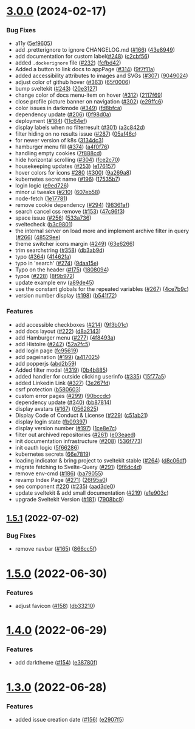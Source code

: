 # [3.0.0](https://github.com/cperezcapote/good-first-issue-finder/compare/v1.5.1...v3.0.0) (2024-02-17)


### Bug Fixes

* a11y ([5ef9605](https://github.com/cperezcapote/good-first-issue-finder/commit/5ef96054174dc1e1d6bfe2101251def20c74f85f))
* add .pretterignore to ignore CHANGELOG.md ([#166](https://github.com/cperezcapote/good-first-issue-finder/issues/166)) ([43e8949](https://github.com/cperezcapote/good-first-issue-finder/commit/43e89492455f56f0b92c5e1fa36f914195e21cee))
* add documentation for custom label([#248](https://github.com/cperezcapote/good-first-issue-finder/issues/248)) ([c2cbf56](https://github.com/cperezcapote/good-first-issue-finder/commit/c2cbf56efec2d481949e3084dc4c6466b0039133))
* added `.dockerignore` file ([#232](https://github.com/cperezcapote/good-first-issue-finder/issues/232)) ([fcfbd42](https://github.com/cperezcapote/good-first-issue-finder/commit/fcfbd420a1cc71b8ac2252f046405632f94928b9))
* Added a button to link docs to appPage ([#314](https://github.com/cperezcapote/good-first-issue-finder/issues/314)) ([9f7f11a](https://github.com/cperezcapote/good-first-issue-finder/commit/9f7f11a8ecc938ef88808b282aa30bb192694ef1))
* added accessibility attributes to images and SVGs ([#307](https://github.com/cperezcapote/good-first-issue-finder/issues/307)) ([9049024](https://github.com/cperezcapote/good-first-issue-finder/commit/904902408d6bd1480f6c3d4c436cccd715840267))
* adjust color of github hover ([#363](https://github.com/cperezcapote/good-first-issue-finder/issues/363)) ([65f0006](https://github.com/cperezcapote/good-first-issue-finder/commit/65f0006a12a4f3e3a5d555ac7b5ddf8d500eb77d))
* bump sveltekit ([#243](https://github.com/cperezcapote/good-first-issue-finder/issues/243)) ([20e3127](https://github.com/cperezcapote/good-first-issue-finder/commit/20e3127d7e235e2e759ed3fe316c1181674464e6))
* change color of docs menu-item on hover ([#312](https://github.com/cperezcapote/good-first-issue-finder/issues/312)) ([2117f69](https://github.com/cperezcapote/good-first-issue-finder/commit/2117f69e2fc1bd7b0961cc02d51a3666ba9e75df))
* close profile picture banner on navigation ([#302](https://github.com/cperezcapote/good-first-issue-finder/issues/302)) ([e29ffc6](https://github.com/cperezcapote/good-first-issue-finder/commit/e29ffc6feafccd92aa125245db4f923b4fb5ed8d))
* color issues in darkmode ([#349](https://github.com/cperezcapote/good-first-issue-finder/issues/349)) ([fd8bfca](https://github.com/cperezcapote/good-first-issue-finder/commit/fd8bfca5ec4176495ced79ff19a92d3db39fa063))
* dependency update ([#206](https://github.com/cperezcapote/good-first-issue-finder/issues/206)) ([0f98d0a](https://github.com/cperezcapote/good-first-issue-finder/commit/0f98d0ab2c788673d617b4234bca5798ebd17b27))
* deployment ([#184](https://github.com/cperezcapote/good-first-issue-finder/issues/184)) ([11c64ef](https://github.com/cperezcapote/good-first-issue-finder/commit/11c64ef2b6ffcb7b787f1b50674b14d8052ae4ef))
* display labels when no filterresult ([#301](https://github.com/cperezcapote/good-first-issue-finder/issues/301)) ([a3c842d](https://github.com/cperezcapote/good-first-issue-finder/commit/a3c842dd0072d93a16ec95707eaa0c19da4493f1))
* filter hiding on no results issue ([#287](https://github.com/cperezcapote/good-first-issue-finder/issues/287)) ([05af46c](https://github.com/cperezcapote/good-first-issue-finder/commit/05af46c73bea9cb66cf9fa5223675e4fc638ddea))
* for newer version of k8s ([3134dc3](https://github.com/cperezcapote/good-first-issue-finder/commit/3134dc38883086dcb8b8db0aadde61a6e2e2adf9))
* hamburger menu fill ([#374](https://github.com/cperezcapote/good-first-issue-finder/issues/374)) ([a4f0f76](https://github.com/cperezcapote/good-first-issue-finder/commit/a4f0f762301095903b94ab2061f02d7e51251145))
* handling empty cookies ([7f888cd](https://github.com/cperezcapote/good-first-issue-finder/commit/7f888cd44597be038008de337157f50c4c9f38ae))
* hide horizontal scrolling ([#304](https://github.com/cperezcapote/good-first-issue-finder/issues/304)) ([fce2c70](https://github.com/cperezcapote/good-first-issue-finder/commit/fce2c7027e77e6dd3e73fda07a96ab160f40eac7))
* housekeeping updates ([#253](https://github.com/cperezcapote/good-first-issue-finder/issues/253)) ([e176157](https://github.com/cperezcapote/good-first-issue-finder/commit/e17615716686b27bb14fe8ae15065690beec5948))
* hover colors for icons [#280](https://github.com/cperezcapote/good-first-issue-finder/issues/280) ([#300](https://github.com/cperezcapote/good-first-issue-finder/issues/300)) ([9a269a8](https://github.com/cperezcapote/good-first-issue-finder/commit/9a269a821b163089d4430c355d0579df424fd403))
* kubernetes secret name ([#196](https://github.com/cperezcapote/good-first-issue-finder/issues/196)) ([17535b7](https://github.com/cperezcapote/good-first-issue-finder/commit/17535b7d8b081c3e8e9bcb98f5fa5a6db519ac02))
* login logic ([e9ed726](https://github.com/cperezcapote/good-first-issue-finder/commit/e9ed726395575fa4b9e2018d4af733df5a418e1d))
* minor ui tweaks ([#210](https://github.com/cperezcapote/good-first-issue-finder/issues/210)) ([607eb58](https://github.com/cperezcapote/good-first-issue-finder/commit/607eb585e1b5379b9a8c3209f0429f8ba89de291))
* node-fetch ([1e17781](https://github.com/cperezcapote/good-first-issue-finder/commit/1e17781e9a39136bab8de553f6d84e5ca5dc1daf))
* remove cookie dependency ([#294](https://github.com/cperezcapote/good-first-issue-finder/issues/294)) ([98361af](https://github.com/cperezcapote/good-first-issue-finder/commit/98361af054125983069451478667a2e2c3143acd))
* search cancel css remove ([#153](https://github.com/cperezcapote/good-first-issue-finder/issues/153)) ([47c96f3](https://github.com/cperezcapote/good-first-issue-finder/commit/47c96f390750db47872b84e199c74fc951971d2d))
* space issue ([#256](https://github.com/cperezcapote/good-first-issue-finder/issues/256)) ([533a736](https://github.com/cperezcapote/good-first-issue-finder/commit/533a73671b32bba50a673a16e336e1c645d92cf0))
* sveltecheck ([b3c9801](https://github.com/cperezcapote/good-first-issue-finder/commit/b3c9801b18ea1fd9f7e72c6cea3cf6bf571e412b))
* the internal server on load more and implement archive filter in query ([#266](https://github.com/cperezcapote/good-first-issue-finder/issues/266)) ([48529ee](https://github.com/cperezcapote/good-first-issue-finder/commit/48529ee3058fbdd3114b6ca716308c0236859652))
* theme switcher icons margin ([#249](https://github.com/cperezcapote/good-first-issue-finder/issues/249)) ([63e6266](https://github.com/cperezcapote/good-first-issue-finder/commit/63e62665513c306c6f3038d8ad02db3f22c7bcdd))
* trim searchstring ([#358](https://github.com/cperezcapote/good-first-issue-finder/issues/358)) ([db3ab9d](https://github.com/cperezcapote/good-first-issue-finder/commit/db3ab9d607da5f5b56ca1d3a4f67d8748a3c7623))
* typo ([#364](https://github.com/cperezcapote/good-first-issue-finder/issues/364)) ([41462fa](https://github.com/cperezcapote/good-first-issue-finder/commit/41462fa862100da3b4ff16a085d0ce9214c766db))
* typo in 'search' ([#274](https://github.com/cperezcapote/good-first-issue-finder/issues/274)) ([9daa15e](https://github.com/cperezcapote/good-first-issue-finder/commit/9daa15e9ee6a63726135765c4dc2237ddbfc7f9c))
* Typo on the header ([#175](https://github.com/cperezcapote/good-first-issue-finder/issues/175)) ([1808094](https://github.com/cperezcapote/good-first-issue-finder/commit/18080948f89a5d89605b1ee57b2a33170b012d9f))
* typos ([#228](https://github.com/cperezcapote/good-first-issue-finder/issues/228)) ([8f9b972](https://github.com/cperezcapote/good-first-issue-finder/commit/8f9b972cc562079737583721e00072f18642a468))
* update example env ([a89de45](https://github.com/cperezcapote/good-first-issue-finder/commit/a89de45491417212b4d6ea88ddbdef11a6094834))
* use the constant globals for the repeated variables ([#267](https://github.com/cperezcapote/good-first-issue-finder/issues/267)) ([4ce7b9c](https://github.com/cperezcapote/good-first-issue-finder/commit/4ce7b9c98d6342c149bf8af72be1ea53c30f8ccc))
* version number display ([#198](https://github.com/cperezcapote/good-first-issue-finder/issues/198)) ([b541f72](https://github.com/cperezcapote/good-first-issue-finder/commit/b541f7288ae9550ccf4ec0eee95d4bbe41aab178))


### Features

* add accessible checkboxes ([#214](https://github.com/cperezcapote/good-first-issue-finder/issues/214)) ([9f3b01c](https://github.com/cperezcapote/good-first-issue-finder/commit/9f3b01cd3108ef21e9b7c687bdf8adae1ac8e3aa))
* add docs layout ([#222](https://github.com/cperezcapote/good-first-issue-finder/issues/222)) ([d8a2143](https://github.com/cperezcapote/good-first-issue-finder/commit/d8a214385141f219c218eaa24b4479485d3c6833))
* add Hamburger menu ([#277](https://github.com/cperezcapote/good-first-issue-finder/issues/277)) ([4f8493a](https://github.com/cperezcapote/good-first-issue-finder/commit/4f8493a24a7675d27d42509ea9a51674d5e8ad0f))
* add Histoire ([#242](https://github.com/cperezcapote/good-first-issue-finder/issues/242)) ([52a2fc5](https://github.com/cperezcapote/good-first-issue-finder/commit/52a2fc501acce5d5bf97e22e5faef35e5fe4cffa))
* add login page ([fc95619](https://github.com/cperezcapote/good-first-issue-finder/commit/fc956190b990e96230e458d337e3a985a26c0747))
* add pageination ([#199](https://github.com/cperezcapote/good-first-issue-finder/issues/199)) ([a417025](https://github.com/cperezcapote/good-first-issue-finder/commit/a41702594358ccdbcb96f2607ccf529d58cb70f0))
* add popperjs ([abd2b59](https://github.com/cperezcapote/good-first-issue-finder/commit/abd2b599ccd3e718c01d44abc2ff11f46d689a80))
* Added filter modal ([#319](https://github.com/cperezcapote/good-first-issue-finder/issues/319)) ([0b4b885](https://github.com/cperezcapote/good-first-issue-finder/commit/0b4b885e943ff98229160fb5fc06143d66d91c57))
* added handler for outside clicking userinfo ([#335](https://github.com/cperezcapote/good-first-issue-finder/issues/335)) ([15f77a5](https://github.com/cperezcapote/good-first-issue-finder/commit/15f77a5d2a091e593b898ded919c65181d4ac08a))
* added Linkedin Link ([#327](https://github.com/cperezcapote/good-first-issue-finder/issues/327)) ([3e267fd](https://github.com/cperezcapote/good-first-issue-finder/commit/3e267fd007519c6be36c28e0a5623d3964c38192))
* csrf protection ([b580603](https://github.com/cperezcapote/good-first-issue-finder/commit/b5806036f273ecdb61d5ba202c1b9b62a940cbc9))
* custom error pages ([#299](https://github.com/cperezcapote/good-first-issue-finder/issues/299)) ([90bccdc](https://github.com/cperezcapote/good-first-issue-finder/commit/90bccdc1877822931d35bd9b609afb2d4fe53124))
* dependency update ([#340](https://github.com/cperezcapote/good-first-issue-finder/issues/340)) ([bb87814](https://github.com/cperezcapote/good-first-issue-finder/commit/bb87814cb9b745e44414174890c8bc69264954a5))
* display avatars ([#167](https://github.com/cperezcapote/good-first-issue-finder/issues/167)) ([0562825](https://github.com/cperezcapote/good-first-issue-finder/commit/05628250269bdfafe9102fc5f2c75103a6bded3e))
* Display Code of Conduct & License ([#229](https://github.com/cperezcapote/good-first-issue-finder/issues/229)) ([c51ab21](https://github.com/cperezcapote/good-first-issue-finder/commit/c51ab218833738b445b8f0a93c0458c0d704a8d9))
* display login state ([fb09397](https://github.com/cperezcapote/good-first-issue-finder/commit/fb09397b57396d2ee6a6fb88ebd9bc78bab7fdf2))
* display version number ([#197](https://github.com/cperezcapote/good-first-issue-finder/issues/197)) ([1ce8e7c](https://github.com/cperezcapote/good-first-issue-finder/commit/1ce8e7ccd19b14d858675ed6c3b7a82596c494aa))
* filter out archived repositories ([#261](https://github.com/cperezcapote/good-first-issue-finder/issues/261)) ([e03eaed](https://github.com/cperezcapote/good-first-issue-finder/commit/e03eaedd52eb1c83280bf81e9145b0da00767163))
* init documentation infrastructure ([#208](https://github.com/cperezcapote/good-first-issue-finder/issues/208)) ([536f773](https://github.com/cperezcapote/good-first-issue-finder/commit/536f77319bb8812208a31bb5805b3096f270708d))
* init oauth logic ([5f66286](https://github.com/cperezcapote/good-first-issue-finder/commit/5f66286151a598e5f5634255ac36ff9c65d9075a))
* kubernetes secrets ([66e7819](https://github.com/cperezcapote/good-first-issue-finder/commit/66e7819423387d31e82edf1bb059ed18d462f505))
* loading indicator & bring project to sveltekit stable ([#264](https://github.com/cperezcapote/good-first-issue-finder/issues/264)) ([d8c06df](https://github.com/cperezcapote/good-first-issue-finder/commit/d8c06df3947d090770e56fb965dc688c22753e89))
* migrate fetching to Svelte-Query ([#291](https://github.com/cperezcapote/good-first-issue-finder/issues/291)) ([9f6dc4d](https://github.com/cperezcapote/good-first-issue-finder/commit/9f6dc4d0ede888b71582fe030410883f32d9805e))
* remove env-cmd ([#186](https://github.com/cperezcapote/good-first-issue-finder/issues/186)) ([ba79055](https://github.com/cperezcapote/good-first-issue-finder/commit/ba79055e265ad0746900d5eec4b0927f962c0c21))
* revamp Index Page ([#271](https://github.com/cperezcapote/good-first-issue-finder/issues/271)) ([26f95a0](https://github.com/cperezcapote/good-first-issue-finder/commit/26f95a029961ba54946235c7f1f77d6517442e26))
* seo component [#220](https://github.com/cperezcapote/good-first-issue-finder/issues/220) ([#235](https://github.com/cperezcapote/good-first-issue-finder/issues/235)) ([aad3de0](https://github.com/cperezcapote/good-first-issue-finder/commit/aad3de0ec65ba9ef8b906822da2da209c6ed9bc7))
* update sveltekit & add small documentation ([#219](https://github.com/cperezcapote/good-first-issue-finder/issues/219)) ([e1e903c](https://github.com/cperezcapote/good-first-issue-finder/commit/e1e903cdcbc5d0be306c855e5f800db7e20afa5e))
* upgrade Sveltekit Version ([#181](https://github.com/cperezcapote/good-first-issue-finder/issues/181)) ([7908bc9](https://github.com/cperezcapote/good-first-issue-finder/commit/7908bc9ac63c964fe78a32e0ca2a3e86d49a725d))



## [1.5.1](https://github.com/cperezcapote/good-first-issue-finder/compare/v1.5.0...v1.5.1) (2022-07-02)


### Bug Fixes

* remove navbar ([#165](https://github.com/cperezcapote/good-first-issue-finder/issues/165)) ([866cc5f](https://github.com/cperezcapote/good-first-issue-finder/commit/866cc5f8b55c69415782c2ca6a91c42609676303))



# [1.5.0](https://github.com/cperezcapote/good-first-issue-finder/compare/v1.4.0...v1.5.0) (2022-06-30)


### Features

* adjust favicon ([#158](https://github.com/cperezcapote/good-first-issue-finder/issues/158)) ([db33210](https://github.com/cperezcapote/good-first-issue-finder/commit/db332100f63cc4e9ea2059186fabf3ada20f8892))



# [1.4.0](https://github.com/cperezcapote/good-first-issue-finder/compare/v1.3.0...v1.4.0) (2022-06-29)


### Features

* add darktheme ([#154](https://github.com/cperezcapote/good-first-issue-finder/issues/154)) ([e38780f](https://github.com/cperezcapote/good-first-issue-finder/commit/e38780f2ae0eaf668c62aae136b738be7214248d))



# [1.3.0](https://github.com/cperezcapote/good-first-issue-finder/compare/v1.2.0...v1.3.0) (2022-06-28)


### Features

* added issue creation date ([#156](https://github.com/cperezcapote/good-first-issue-finder/issues/156)) ([e2907f5](https://github.com/cperezcapote/good-first-issue-finder/commit/e2907f50db909d21c8a2546cafbf93692101afb8))



